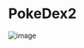 # PokeDex2
![image](https://github.com/PetusoTwo/PokeDexG/assets/96096173/c4734020-76e4-4863-bc3b-9673a52edc99)
